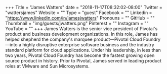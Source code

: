 +++
Title = "James Watters"
date = "2018-11-17T08:32:02-08:00"
Twitter = "wattersjames"
Website = ""
Type = "guest"
Facebook = ""
Linkedin = "https://www.linkedin.com/in/jamesjwatters"
Pronouns = ""
GitHub = ""
Thumbnail = "img/guests/jwatters.png"
Pinterest = ""
Instagram = ""
YouTube = ""
+++
James Watters is the senior vice president of Pivotal's product and business development organizations. In this role, James has helped shepherd the company's marquee product—Pivotal Cloud Foundry—into a highly disruptive enterprise software business and the industry standard platform for cloud applications. Under his leadership, in less than two years, Pivotal Cloud Foundry has become the fastest growing open source product in history. Prior to Pivotal, James served in leading product roles at VMware and Sun Microsystems.
